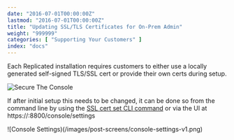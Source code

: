 ```yaml
---
date: "2016-07-01T00:00:00Z"
lastmod: "2016-07-01T00:00:00Z"
title: "Updating SSL/TLS Certificates for On-Prem Admin"
weight: "999999"
categories: [ "Supporting Your Customers" ]
index: "docs"
---
```


Each Replicated installation requires customers to either use a locally generated 
self-signed TLS/SSL cert or provide their own certs during setup.

![Secure The Console](/images/post-screens/secure-the-console.png)

If after initial setup this needs to be changed, it can be done so from the command 
line by using the 
[SSL cert set CLI command](/docs/reference/replicated-cli/#certificate-configuration-via-cli) 
or via the UI at https://:8800/console/settings

![Console Settings)(/images/post-screens/console-settings-v1.png)

